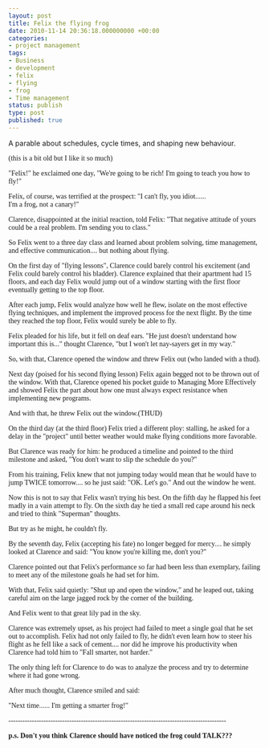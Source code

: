 ```yaml
---
layout: post
title: Felix the flying frog
date: 2010-11-14 20:36:18.000000000 +00:00
categories:
- project management
tags:
- Business
- development
- felix
- flying
- frog
- Time management
status: publish
type: post
published: true
---
```

A parable about schedules, cycle times, and shaping new behaviour.

<p><span style="font-family:COMIC SANS MS;">(this i</span><span style="font-family:COMIC SANS MS;">s a bit old but I like it so much)</span></p>
<p><span style="font-family:COMIC SANS MS;"> "Felix!" he exclaimed one day, "We're going to be rich!  I'm going to       teach you how to fly!"</span></p>
<p><span style="font-family:COMIC SANS MS;"> Felix, of course, was terrified at the prospect: "I can't fly, you       idiot......<br />
I'm a frog, not a canary!"</span></p>
<p><span style="font-family:COMIC SANS MS;"> Clarence, disappointed at the initial reaction, told Felix: "That       negative attitude of yours could be a real problem. I'm sending you to       class."</span></p>
<p><span style="font-family:COMIC SANS MS;"> So Felix went to a three day class and learned about problem solving,       time management, and effective communication.... but nothing about       flying.</span></p>
<p><span style="font-family:COMIC SANS MS;"> On the first day of "flying lessons", Clarence could barely control       his excitement (and Felix could barely control his bladder).  Clarence       explained that their apartment had 15 floors, and each day Felix would       jump out of a window starting with the first floor eventually getting       to the top floor.</span></p>
<p><span style="font-family:COMIC SANS MS;"> After each jump, Felix would analyze how well he flew, isolate on the       most effective flying techniques, and implement the improved process       for the next flight.  By the time they reached the top floor, Felix       would surely be able to fly.</span></p>
<p><span style="font-family:COMIC SANS MS;"> Felix pleaded for his life, but it fell on deaf ears.  "He just       doesn't understand how important this is..." thought Clarence, "but I       won't let nay-sayers get in my way."</span></p>
<p><span style="font-family:COMIC SANS MS;"> So, with that, Clarence opened the window and threw Felix out (who       landed with a thud).</span></p>
<p><span style="font-family:COMIC SANS MS;"> Next day (poised for his second flying lesson) Felix again begged not       to be thrown out of the window.  With that, Clarence opened his pocket       guide to Managing More Effectively and showed Felix the part about how       one must always expect resistance when implementing new programs.</span></p>
<p><span style="font-family:COMIC SANS MS;"> And with that, he threw Felix out the window.(THUD)</span></p>
<p><span style="font-family:COMIC SANS MS;"> On the third day (at the third floor) Felix tried a different ploy:       stalling, he asked for a delay in the "project" until better weather       would make flying conditions more favorable.</span></p>
<p><span style="font-family:COMIC SANS MS;"> But Clarence was ready for him:  he produced a timeline and pointed to       the third milestone and asked, "You don't want to slip the schedule do       you?"</span></p>
<p><span style="font-family:COMIC SANS MS;"> From his training, Felix knew that not jumping today would mean that       he would have to jump TWICE tomorrow.... so he just said: "OK.  Let's       go."  And out the window he went.</span></p>
<p><span style="font-family:COMIC SANS MS;"> Now this is not to say that Felix wasn't trying his best.  On the       fifth day he flapped his feet madly in a vain attempt to fly.  On the       sixth      day he tied a small red cape around his neck and tried to think       "Superman" thoughts.</span></p>
<p><span style="font-family:COMIC SANS MS;"> But try as he might, he couldn't fly.</span></p>
<p><span style="font-family:COMIC SANS MS;"> By the seventh day, Felix (accepting his fate) no longer begged for       mercy.... he simply looked at Clarence and said: "You know you're       killing me, don't you?"</span></p>
<p><span style="font-family:COMIC SANS MS;"> Clarence pointed out that Felix's performance so far had been less       than exemplary, failing to meet any of the milestone goals he had set       for him.</span></p>
<p><span style="font-family:COMIC SANS MS;"> With that, Felix said quietly:  "Shut up and open the window," and he       leaped out, taking careful aim on the large jagged rock by the corner       of the building.</span></p>
<p><span style="font-family:COMIC SANS MS;"> And Felix went to that great lily pad in the sky.</span></p>
<p><span style="font-family:COMIC SANS MS;"> Clarence was extremely upset, as his project had failed to meet a       single goal that he set out to accomplish.  Felix had not only failed       to fly, he didn't even learn how to steer his flight as he fell like a       sack of cement.... nor did he improve his productivity when Clarence       had told him to "Fall smarter, not harder."</span></p>
<p><span style="font-family:COMIC SANS MS;"> The only thing left for Clarence to do was to analyze the process and       try to determine where it had gone wrong.</span></p>
<p><span style="font-family:COMIC SANS MS;"> After much thought, Clarence smiled and said:</span></p>
<p><span style="font-family:COMIC SANS MS;"> "Next time...... I'm getting a smarter frog!"</span></p>
<p><span style="font-family:COMIC SANS MS;"> ---------------------------------------------------------------------------------------------</span></p>
<p><span style="font-family:COMIC SANS MS;"> </span></p>
<p><strong><span style="font-family:COMIC SANS MS;"> p.s.  Don't you think Clarence should have noticed the frog could       TALK???</span></strong></p>
